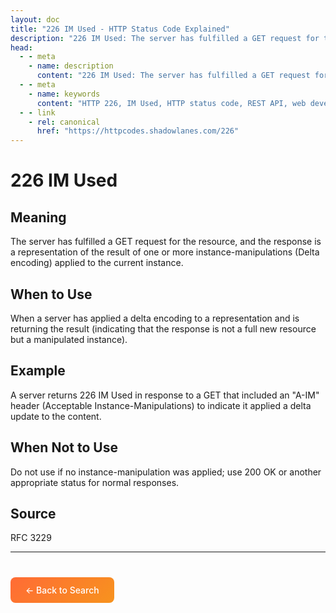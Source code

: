 ```yaml
---
layout: doc
title: "226 IM Used - HTTP Status Code Explained"
description: "226 IM Used: The server has fulfilled a GET request for the resource, and the response is a representation of the result of one or more instance-manipulation..."
head:
  - - meta
    - name: description
      content: "226 IM Used: The server has fulfilled a GET request for the resource, and the response is a representation of the result of one or more instance-manipulation..."
  - - meta
    - name: keywords
      content: "HTTP 226, IM Used, HTTP status code, REST API, web development"
  - - link
    - rel: canonical
      href: "https://httpcodes.shadowlanes.com/226"
---
```


# 226 IM Used

## Meaning

The server has fulfilled a GET request for the resource, and the response is a representation of the result of one or more instance-manipulations (Delta encoding) applied to the current instance.

## When to Use

When a server has applied a delta encoding to a representation and is returning the result (indicating that the response is not a full new resource but a manipulated instance).

## Example

A server returns 226 IM Used in response to a GET that included an "A-IM" header (Acceptable Instance-Manipulations) to indicate it applied a delta update to the content.

## When Not to Use

Do not use if no instance-manipulation was applied; use 200 OK or another appropriate status for normal responses.

## Source

RFC 3229

---

<div style="margin-top: 40px;">
  <a href="/" style="display: inline-block; padding: 12px 24px; background: linear-gradient(135deg, #ff6b35, #f7931e); color: white; text-decoration: none; border-radius: 8px; font-weight: 500;">← Back to Search</a>
</div>
